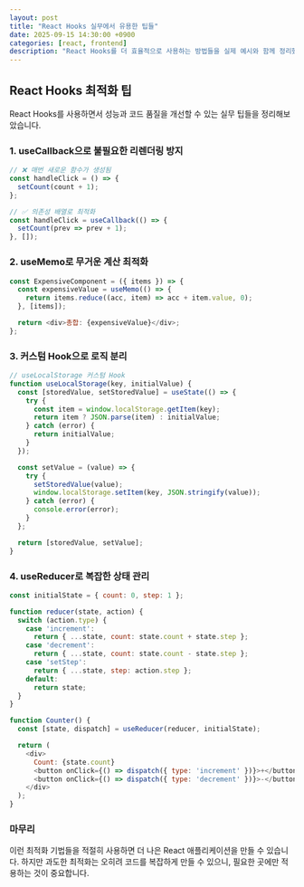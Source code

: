 ```yaml
---
layout: post
title: "React Hooks 실무에서 유용한 팁들"
date: 2025-09-15 14:30:00 +0900
categories: [react, frontend]
description: "React Hooks를 더 효율적으로 사용하는 방법들을 실제 예시와 함께 정리했습니다."
---
```


## React Hooks 최적화 팁

React Hooks를 사용하면서 성능과 코드 품질을 개선할 수 있는 실무 팁들을 정리해보았습니다.

### 1. useCallback으로 불필요한 리렌더링 방지

```javascript
// ❌ 매번 새로운 함수가 생성됨
const handleClick = () => {
  setCount(count + 1);
};

// ✅ 의존성 배열로 최적화
const handleClick = useCallback(() => {
  setCount(prev => prev + 1);
}, []);
```

### 2. useMemo로 무거운 계산 최적화

```javascript
const ExpensiveComponent = ({ items }) => {
  const expensiveValue = useMemo(() => {
    return items.reduce((acc, item) => acc + item.value, 0);
  }, [items]);

  return <div>총합: {expensiveValue}</div>;
};
```

### 3. 커스텀 Hook으로 로직 분리

```javascript
// useLocalStorage 커스텀 Hook
function useLocalStorage(key, initialValue) {
  const [storedValue, setStoredValue] = useState(() => {
    try {
      const item = window.localStorage.getItem(key);
      return item ? JSON.parse(item) : initialValue;
    } catch (error) {
      return initialValue;
    }
  });

  const setValue = (value) => {
    try {
      setStoredValue(value);
      window.localStorage.setItem(key, JSON.stringify(value));
    } catch (error) {
      console.error(error);
    }
  };

  return [storedValue, setValue];
}
```

### 4. useReducer로 복잡한 상태 관리

```javascript
const initialState = { count: 0, step: 1 };

function reducer(state, action) {
  switch (action.type) {
    case 'increment':
      return { ...state, count: state.count + state.step };
    case 'decrement':
      return { ...state, count: state.count - state.step };
    case 'setStep':
      return { ...state, step: action.step };
    default:
      return state;
  }
}

function Counter() {
  const [state, dispatch] = useReducer(reducer, initialState);

  return (
    <div>
      Count: {state.count}
      <button onClick={() => dispatch({ type: 'increment' })}>+</button>
      <button onClick={() => dispatch({ type: 'decrement' })}>-</button>
    </div>
  );
}
```

### 마무리

이런 최적화 기법들을 적절히 사용하면 더 나은 React 애플리케이션을 만들 수 있습니다. 하지만 과도한 최적화는 오히려 코드를 복잡하게 만들 수 있으니, 필요한 곳에만 적용하는 것이 중요합니다.
